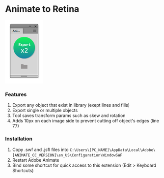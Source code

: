 # Animate to Retina


![preview](https://github.com/tpkn/animate-to-retina/blob/master/preview.png)

### Features
1. Export any object that exist in library (exept lines and fills)
2. Export single or multiple objects
3. Tool saves transform params such as skew and rotation
4. Adds 10px on each image side to prevent cutting off object's edges (line 77)


### Installation
1. Copy .swf and .jsfl files into `C:\Users\[PC_NAME]\AppData\Local\Adobe\[ANIMATE_CC_VERSION]\en_US\Configuration\WindowSWF`
2. Restart Adobe Animate
3. Bind some shortcut for quick access to this extension (Edit > Keyboard Shortcuts)
